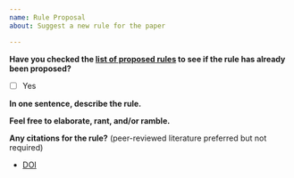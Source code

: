 ```yaml
---
name: Rule Proposal
about: Suggest a new rule for the paper

---
```


**Have you checked the [list of proposed rules](https://github.com/Benjamin-Lee/deep-rules/issues?q=is%3Aissue+is%3Aopen+label%3Arule) to see if the rule has already been proposed?**

<!-- Put an x in between the brackets to show you did! -->
- [ ] Yes

**In one sentence, describe the rule.**

**Feel free to elaborate, rant, and/or ramble.**

**Any citations for the rule?** (peer-reviewed literature preferred but not required)
- [DOI](doi.org/DOI_goes_here)
